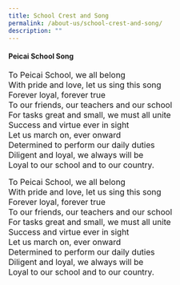 ```yaml
---
title: School Crest and Song
permalink: /about-us/school-crest-and-song/
description: ""
---
```

<h4><strong>Peicai School Song</strong></h4>
<p><font size="3">To Peicai School, we all belong<br />With pride and love, let us sing this song<br />Forever loyal, forever true<br />To our friends, our teachers and our school<br />For tasks great and small, we must all unite<br />Success and virtue ever in sight<br />Let us march on, ever onward<br />Determined to perform our daily duties<br />Diligent and loyal, we always will be&nbsp;<br />Loyal to our school and to our country.</font></p>

<p><font size="3">To Peicai School, we all belong<br />  
With pride and love, let us sing this song<br />   
Forever loyal, forever true<br />   
To our friends, our teachers and our school<br /> 
For tasks great and small, we must all unite<br />   
Success and virtue ever in sight<br /> 
Let us march on, ever onward<br /> 
Determined to perform our daily duties<br />  
Diligent and loyal, we always will be<br /> Loyal to our school and to our country.</font></p>